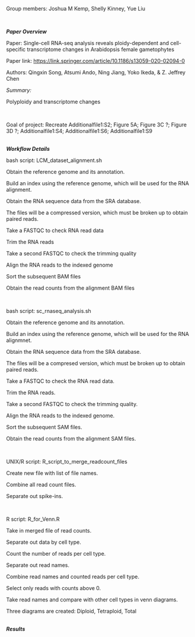 Group members: Joshua M Kemp, Shelly Kinney, Yue Liu

&nbsp;  

***Paper Overview***

Paper: Single-cell RNA-seq analysis reveals ploidy-dependent and cell-specific transcriptome changes in Arabidopsis female gametophytes

Paper link: https://link.springer.com/article/10.1186/s13059-020-02094-0 

Authors: Qingxin Song, Atsumi Ando, Ning Jiang, Yoko Ikeda, & Z. Jeffrey Chen

*Summary:*

Polyploidy and transcriptome changes

&nbsp;

Goal of project: Recreate Additionalfile1:S2; Figure 5A; Figure 3C ?; Figure 3D ?; Additionalfile1:S4; Additionalfile1:S6; Additionalfile1:S9

&nbsp;  
***Workflow Details***

bash script: LCM_dataset_alignment.sh

Obtain the reference genome and its annotation.

Build an index using the reference genome, which will be used for the RNA alignment.

Obtain the RNA sequence data from the SRA database.

  The files will be a compressed version, which must be broken up to obtain paired reads.
  
Take a FASTQC to check RNA read data

Trim the RNA reads

Take a second FASTQC to check the trimming quality 

Align the RNA reads to the indexed genome

Sort the subsequent BAM files

Obtain the read counts from the alignment BAM files

&nbsp;

bash script: sc_rnaseq_analysis.sh

Obtain the reference genome and its annotation.

Build an index using the reference genome, which will be used for the RNA alignmnet.

Obtain the RNA sequence data from the SRA database.
  
  The files will be a compresed version, which must be broken up to obtain paired reads.

Take a FASTQC to check the RNA read data.

Trim the RNA reads.

Take a second FASTQC to check the trimming quality.

Align the RNA reads to the indexed genome.

Sort the subsequent SAM files.

Obtain the read counts from the alignment SAM files.

&nbsp;

UNIX/R script: R_script_to_merge_readcount_files

Create new file with list of file names.

Combine all read count files.

Separate out spike-ins.



&nbsp;

R script: R_for_Venn.R

Take in merged file of read counts.

Separate out data by cell type.

Count the number of reads per cell type.

Separate out read names.

Combine read names and counted reads per cell type.

Select only reads with counts above 0.

Take read names and compare with other cell types in venn diagrams.

Three diagrams are created: 
Diploid, 
Tetraploid,
Total



&nbsp;  
***Results***


